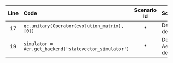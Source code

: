 | Line | Code | Scenario Id | Scenario | Artifact | Refactoring |
| :-: | :- | :-: | :- | :- | :- |
| 17 | `qc.unitary(Operator(evolution_matrix), [0])` | * | Deprecation -> QuantumCircuit.unitary() deprecated (optional) | QuantumCircuit.unitary | `qc.append(Operator(evolution_matrix), [0])` |
| 19 | `simulator = Aer.get_backend('statevector_simulator')` | * | Deprecation -> Aer.get_backend('statevector_simulator') deprecated (optional) | Aer.get_backend('statevector_simulator') | `simulator = Aer.get_backend('aer_simulator_statevector')` |